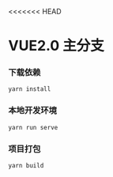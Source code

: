 <<<<<<< HEAD
# VUE2.0 主分支

### 下载依赖
```
yarn install
```

### 本地开发环境
```
yarn run serve
```

### 项目打包
```
yarn build
```

